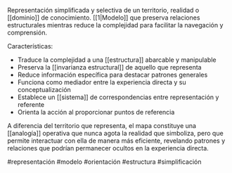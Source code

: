 Representación simplificada y selectiva de un territorio, realidad o [[dominio]] de conocimiento. [[1|Modelo]] que preserva relaciones estructurales mientras reduce la complejidad para facilitar la navegación y comprensión.

Características:
- Traduce la complejidad a una [[estructura]] abarcable y manipulable
- Preserva la [[invarianza estructural]] de aquello que representa
- Reduce información específica para destacar patrones generales
- Funciona como mediador entre la experiencia directa y su conceptualización
- Establece un [[sistema]] de correspondencias entre representación y referente
- Orienta la acción al proporcionar puntos de referencia

A diferencia del territorio que representa, el mapa constituye una [[analogía]] operativa que nunca agota la realidad que simboliza, pero que permite interactuar con ella de manera más eficiente, revelando patrones y relaciones que podrían permanecer ocultos en la experiencia directa.

#representación #modelo #orientación #estructura #simplificación
